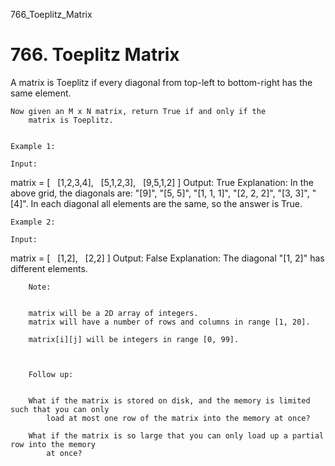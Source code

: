 766_Toeplitz_Matrix
# 766. Toeplitz Matrix

A matrix is Toeplitz if every diagonal from top-left to bottom-right has the same
        element.

    Now given an M x N matrix, return True if and only if the
        matrix is Toeplitz.
         

    Example 1:

    Input:
matrix = [
  [1,2,3,4],
  [5,1,2,3],
  [9,5,1,2]
]
Output: True
Explanation:
In the above grid, the diagonals are:
"[9]", "[5, 5]", "[1, 1, 1]", "[2, 2, 2]", "[3, 3]", "[4]".
In each diagonal all elements are the same, so the answer is True.

    Example 2:

    Input:
matrix = [
  [1,2],
  [2,2]
]
Output: False
Explanation:
The diagonal "[1, 2]" has different elements.

    
        Note:

    
        matrix will be a 2D array of integers.
        matrix will have a number of rows and columns in range [1, 20].
        
        matrix[i][j] will be integers in range [0, 99].
    

    
        Follow up:

    
        What if the matrix is stored on disk, and the memory is limited such that you can only
            load at most one row of the matrix into the memory at once?
        
        What if the matrix is so large that you can only load up a partial row into the memory
            at once?